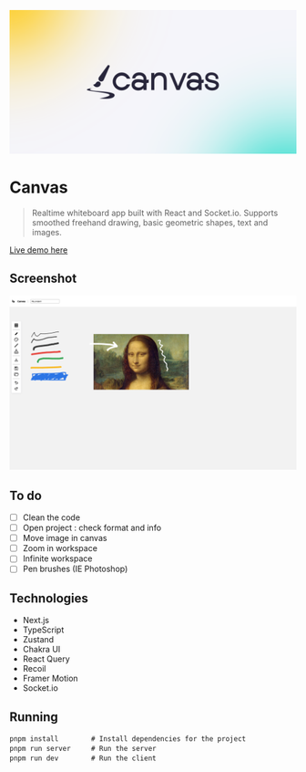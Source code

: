 ![canvas-white](./docs/presentation-color-28263b.png)

# Canvas

> Realtime whiteboard app built with React and Socket.io.
> Supports smoothed freehand drawing, basic geometric shapes, text and images.

[Live demo here](https://canvas.espiec.com)

## Screenshot

![canvas-white](./docs/screenshot.png)

## To do

- [ ] Clean the code
- [ ] Open project : check format and info
- [ ] Move image in canvas
- [ ] Zoom in workspace
- [ ] Infinite workspace
- [ ] Pen brushes (IE Photoshop)

## Technologies

- Next.js
- TypeScript
- Zustand
- Chakra UI
- React Query
- Recoil
- Framer Motion
- Socket.io

## Running

``````cmd
pnpm install		# Install dependencies for the project
pnpm run server		# Run the server
pnpm run dev		# Run the client
``````

